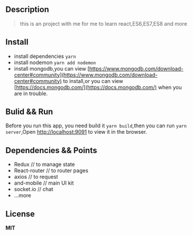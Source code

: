 ## Description
> this is an project with me for me to learn react,ES6,ES7,ES8 and more

## Install
* install dependencies `yarn`
* install nodemon `yarn add nodemon`
* install mongodb,you can view [https://www.mongodb.com/download-center#community](https://www.mongodb.com/download-center#community) to install,or you can view [https://docs.mongodb.com/](https://docs.mongodb.com/) when you are in trouble.

## Bulid && Run
Before you run this app, you need build it `yarn build`,then you can run `yarn server`,Open [http://localhost:9091](http://localhost:9091) to view it in the browser.

## Dependencies && Points
* Redux // to manage state
* React-router // to router pages
* axios // to request
* and-mobile // main UI kit
* socket.io // chat
* ...more

## License

**MIT**